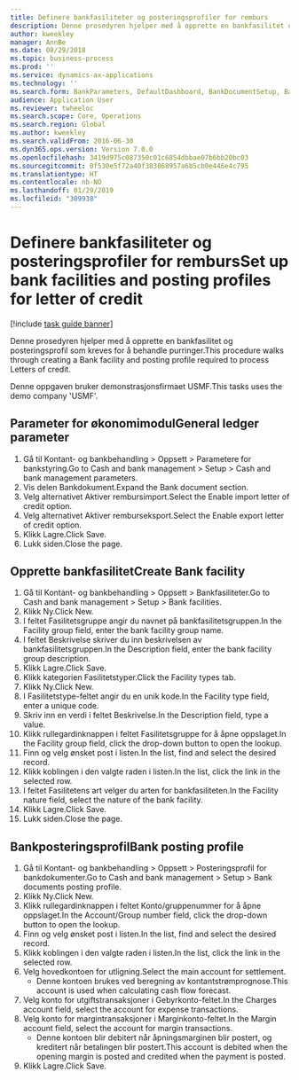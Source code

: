 ```yaml
---
title: Definere bankfasiliteter og posteringsprofiler for remburs
description: Denne prosedyren hjelper med å opprette en bankfasilitet og posteringsprofil som kreves for å behandle purringer.
author: kweekley
manager: AnnBe
ms.date: 08/29/2018
ms.topic: business-process
ms.prod: ''
ms.service: dynamics-ax-applications
ms.technology: ''
ms.search.form: BankParameters, DefaultDashboard, BankDocumentSetup, BankDocumentPosting
audience: Application User
ms.reviewer: twheeloc
ms.search.scope: Core, Operations
ms.search.region: Global
ms.author: kweekley
ms.search.validFrom: 2016-06-30
ms.dyn365.ops.version: Version 7.0.0
ms.openlocfilehash: 3419d975c087350c01c6854dbbae07b6bb20bc03
ms.sourcegitcommit: 0f530e5f72a40f383868957a6b5cb0e446e4c795
ms.translationtype: HT
ms.contentlocale: nb-NO
ms.lasthandoff: 01/29/2019
ms.locfileid: "309938"
---
```

# <a name="set-up-bank-facilities-and-posting-profiles-for-letter-of-credit"></a><span data-ttu-id="52ec3-103">Definere bankfasiliteter og posteringsprofiler for remburs</span><span class="sxs-lookup"><span data-stu-id="52ec3-103">Set up bank facilities and posting profiles for letter of credit</span></span>

[!include [task guide banner](../../includes/task-guide-banner.md)]

<span data-ttu-id="52ec3-104">Denne prosedyren hjelper med å opprette en bankfasilitet og posteringsprofil som kreves for å behandle purringer.</span><span class="sxs-lookup"><span data-stu-id="52ec3-104">This procedure walks through creating a Bank facility and posting profile required to process Letters of credit.</span></span> 

<span data-ttu-id="52ec3-105">Denne oppgaven bruker demonstrasjonsfirmaet USMF.</span><span class="sxs-lookup"><span data-stu-id="52ec3-105">This tasks uses the demo company 'USMF'.</span></span>






## <a name="general-ledger-parameter"></a><span data-ttu-id="52ec3-106">Parameter for økonomimodul</span><span class="sxs-lookup"><span data-stu-id="52ec3-106">General ledger parameter</span></span>
1. <span data-ttu-id="52ec3-107">Gå til Kontant- og bankbehandling > Oppsett > Parametere for bankstyring.</span><span class="sxs-lookup"><span data-stu-id="52ec3-107">Go to Cash and bank management > Setup > Cash and bank management parameters.</span></span>
2. <span data-ttu-id="52ec3-108">Vis delen Bankdokument.</span><span class="sxs-lookup"><span data-stu-id="52ec3-108">Expand the Bank document section.</span></span>
3. <span data-ttu-id="52ec3-109">Velg alternativet Aktiver rembursimport.</span><span class="sxs-lookup"><span data-stu-id="52ec3-109">Select the Enable import letter of credit option.</span></span>
4. <span data-ttu-id="52ec3-110">Velg alternativet Aktiver remburseksport.</span><span class="sxs-lookup"><span data-stu-id="52ec3-110">Select the Enable export letter of credit option.</span></span>
5. <span data-ttu-id="52ec3-111">Klikk Lagre.</span><span class="sxs-lookup"><span data-stu-id="52ec3-111">Click Save.</span></span>
6. <span data-ttu-id="52ec3-112">Lukk siden.</span><span class="sxs-lookup"><span data-stu-id="52ec3-112">Close the page.</span></span>

## <a name="create-bank-facility"></a><span data-ttu-id="52ec3-113">Opprette bankfasilitet</span><span class="sxs-lookup"><span data-stu-id="52ec3-113">Create Bank facility</span></span>
1. <span data-ttu-id="52ec3-114">Gå til Kontant- og bankbehandling > Oppsett > Bankfasiliteter.</span><span class="sxs-lookup"><span data-stu-id="52ec3-114">Go to Cash and bank management > Setup > Bank facilities.</span></span>
2. <span data-ttu-id="52ec3-115">Klikk Ny.</span><span class="sxs-lookup"><span data-stu-id="52ec3-115">Click New.</span></span>
3. <span data-ttu-id="52ec3-116">I feltet Fasilitetsgruppe angir du navnet på bankfasilitetsgruppen.</span><span class="sxs-lookup"><span data-stu-id="52ec3-116">In the Facility group field, enter the bank facility group name.</span></span>
4. <span data-ttu-id="52ec3-117">I feltet Beskrivelse skriver du inn beskrivelsen av bankfasilitetsgruppen.</span><span class="sxs-lookup"><span data-stu-id="52ec3-117">In the Description field, enter the bank facility group description.</span></span>
5. <span data-ttu-id="52ec3-118">Klikk Lagre.</span><span class="sxs-lookup"><span data-stu-id="52ec3-118">Click Save.</span></span>
6. <span data-ttu-id="52ec3-119">Klikk kategorien Fasilitetstyper.</span><span class="sxs-lookup"><span data-stu-id="52ec3-119">Click the Facility types tab.</span></span>
7. <span data-ttu-id="52ec3-120">Klikk Ny.</span><span class="sxs-lookup"><span data-stu-id="52ec3-120">Click New.</span></span>
8. <span data-ttu-id="52ec3-121">I Fasilitetstype-feltet angir du en unik kode.</span><span class="sxs-lookup"><span data-stu-id="52ec3-121">In the Facility type field, enter a unique code.</span></span>
9. <span data-ttu-id="52ec3-122">Skriv inn en verdi i feltet Beskrivelse.</span><span class="sxs-lookup"><span data-stu-id="52ec3-122">In the Description field, type a value.</span></span>
10. <span data-ttu-id="52ec3-123">Klikk rullegardinknappen i feltet Fasilitetsgruppe for å åpne oppslaget.</span><span class="sxs-lookup"><span data-stu-id="52ec3-123">In the Facility group field, click the drop-down button to open the lookup.</span></span>
11. <span data-ttu-id="52ec3-124">Finn og velg ønsket post i listen.</span><span class="sxs-lookup"><span data-stu-id="52ec3-124">In the list, find and select the desired record.</span></span>
12. <span data-ttu-id="52ec3-125">Klikk koblingen i den valgte raden i listen.</span><span class="sxs-lookup"><span data-stu-id="52ec3-125">In the list, click the link in the selected row.</span></span>
13. <span data-ttu-id="52ec3-126">I feltet Fasilitetens art velger du arten for bankfasiliteten.</span><span class="sxs-lookup"><span data-stu-id="52ec3-126">In the Facility nature field, select the nature of the bank facility.</span></span>
14. <span data-ttu-id="52ec3-127">Klikk Lagre.</span><span class="sxs-lookup"><span data-stu-id="52ec3-127">Click Save.</span></span>
15. <span data-ttu-id="52ec3-128">Lukk siden.</span><span class="sxs-lookup"><span data-stu-id="52ec3-128">Close the page.</span></span>

## <a name="bank-posting-profile"></a><span data-ttu-id="52ec3-129">Bankposteringsprofil</span><span class="sxs-lookup"><span data-stu-id="52ec3-129">Bank posting profile</span></span>
1. <span data-ttu-id="52ec3-130">Gå til Kontant- og bankbehandling > Oppsett > Posteringsprofil for bankdokumenter.</span><span class="sxs-lookup"><span data-stu-id="52ec3-130">Go to Cash and bank management > Setup > Bank documents posting profile.</span></span>
2. <span data-ttu-id="52ec3-131">Klikk Ny.</span><span class="sxs-lookup"><span data-stu-id="52ec3-131">Click New.</span></span>
3. <span data-ttu-id="52ec3-132">Klikk rullegardinknappen i feltet Konto/gruppenummer for å åpne oppslaget.</span><span class="sxs-lookup"><span data-stu-id="52ec3-132">In the Account/Group number field, click the drop-down button to open the lookup.</span></span>
4. <span data-ttu-id="52ec3-133">Finn og velg ønsket post i listen.</span><span class="sxs-lookup"><span data-stu-id="52ec3-133">In the list, find and select the desired record.</span></span>
5. <span data-ttu-id="52ec3-134">Klikk koblingen i den valgte raden i listen.</span><span class="sxs-lookup"><span data-stu-id="52ec3-134">In the list, click the link in the selected row.</span></span>
6. <span data-ttu-id="52ec3-135">Velg hovedkontoen for utligning.</span><span class="sxs-lookup"><span data-stu-id="52ec3-135">Select the main account for settlement.</span></span>
    * <span data-ttu-id="52ec3-136">Denne kontoen brukes ved beregning av kontantstrømprognose.</span><span class="sxs-lookup"><span data-stu-id="52ec3-136">This account is used when calculating cash flow forecast.</span></span>  
7. <span data-ttu-id="52ec3-137">Velg konto for utgiftstransaksjoner i Gebyrkonto-feltet.</span><span class="sxs-lookup"><span data-stu-id="52ec3-137">In the Charges account field, select the account for expense transactions.</span></span>
8. <span data-ttu-id="52ec3-138">Velg konto for margintransaksjoner i Marginkonto-feltet.</span><span class="sxs-lookup"><span data-stu-id="52ec3-138">In the Margin account field, select the account for margin transactions.</span></span>
    * <span data-ttu-id="52ec3-139">Denne kontoen blir debitert når åpningsmarginen blir postert, og kreditert når betalingen blir postert.</span><span class="sxs-lookup"><span data-stu-id="52ec3-139">This account is debited when the opening margin is posted and credited when the payment is posted.</span></span>  
9. <span data-ttu-id="52ec3-140">Klikk Lagre.</span><span class="sxs-lookup"><span data-stu-id="52ec3-140">Click Save.</span></span>


